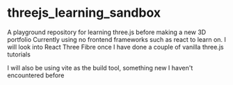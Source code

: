 # threejs_learning_sandbox

A playground repository for learning three.js before making a new 3D portfolio
Currently using no frontend frameworks such as react to learn on. I will look into React Three Fibre once I have done a couple of vanilla three.js tutorials

I will also be using vite as the build tool, something new I haven't encountered before
